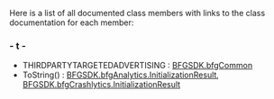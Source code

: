 Here is a list of all documented class members with links to the class
documentation for each member:

### \- t -

  - THIRDPARTYTARGETEDADVERTISING : [BFGSDK.bfgCommon](class_b_f_g_s_d_k_1_1bfg_common.html#ab1e98f186d8a5d9939e54ee081121591)
  - ToString() : [BFGSDK.bfgAnalytics.InitializationResult](struct_b_f_g_s_d_k_1_1bfg_analytics_1_1_initialization_result.html#aa95d5e095c39112fda4d1f8d302ba4a3),
    [BFGSDK.bfgCrashlytics.InitializationResult](struct_b_f_g_s_d_k_1_1bfg_crashlytics_1_1_initialization_result.html#abe1a0218e013af926771950a8a8538f0)
